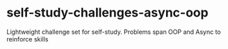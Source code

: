 # self-study-challenges-async-oop
Lightweight challenge set for self-study. Problems span OOP and Async to reinforce skills 
